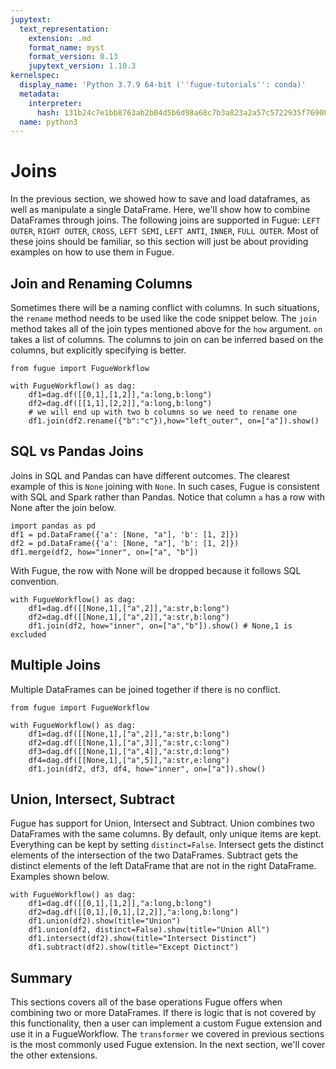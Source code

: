 ```yaml
---
jupytext:
  text_representation:
    extension: .md
    format_name: myst
    format_version: 0.13
    jupytext_version: 1.10.3
kernelspec:
  display_name: 'Python 3.7.9 64-bit (''fugue-tutorials'': conda)'
  metadata:
    interpreter:
      hash: 131b24c7e1bb8763ab2b04d5b6d98a68c7b3a823a2a57c5722935f7690890f70
  name: python3
---
```


# Joins

In the previous section, we showed how to save and load dataframes, as well as manipulate a single DataFrame. Here, we'll show how to combine DataFrames through joins. The following joins are supported in Fugue: `LEFT OUTER`, `RIGHT OUTER`, `CROSS`, `LEFT SEMI`, `LEFT ANTI`, `INNER`, `FULL OUTER`. Most of these joins should be familiar, so this section will just be about providing examples on how to use them in Fugue.

## Join and Renaming Columns

Sometimes there will be a naming conflict with columns. In such situations, the `rename` method needs to be used like the code snippet below. The `join` method takes all of the join types mentioned above for the `how` argument. `on` takes a list of columns. The columns to join on can be inferred based on the columns, but explicitly specifying is better.

```{code-cell} ipython3
from fugue import FugueWorkflow 

with FugueWorkflow() as dag:
    df1=dag.df([[0,1],[1,2]],"a:long,b:long")
    df2=dag.df([[1,1],[2,2]],"a:long,b:long")
    # we will end up with two b columns so we need to rename one
    df1.join(df2.rename({"b":"c"}),how="left_outer", on=["a"]).show()
```

## SQL vs Pandas Joins

Joins in SQL and Pandas can have different outcomes. The clearest example of this is `None` joining with `None`. In such cases, Fugue is consistent with SQL and Spark rather than Pandas. Notice that column `a` has a row with None after the join below.

```{code-cell} ipython3
import pandas as pd
df1 = pd.DataFrame({'a': [None, "a"], 'b': [1, 2]})
df2 = pd.DataFrame({'a': [None, "a"], 'b': [1, 2]})
df1.merge(df2, how="inner", on=["a", "b"])
```

With Fugue, the row with None will be dropped because it follows SQL convention.

```{code-cell} ipython3
with FugueWorkflow() as dag:
    df1=dag.df([[None,1],["a",2]],"a:str,b:long")
    df2=dag.df([[None,1],["a",2]],"a:str,b:long")
    df1.join(df2, how="inner", on=["a","b"]).show() # None,1 is excluded
```

## Multiple Joins

Multiple DataFrames can be joined together if there is no conflict.

```{code-cell} ipython3
from fugue import FugueWorkflow

with FugueWorkflow() as dag:
    df1=dag.df([[None,1],["a",2]],"a:str,b:long")
    df2=dag.df([[None,1],["a",3]],"a:str,c:long")
    df3=dag.df([[None,1],["a",4]],"a:str,d:long")
    df4=dag.df([[None,1],["a",5]],"a:str,e:long")
    df1.join(df2, df3, df4, how="inner", on=["a"]).show()
```

## Union, Intersect, Subtract

Fugue has support for Union, Intersect and Subtract. Union combines two DataFrames with the same columns. By default, only unique items are kept. Everything can be kept by setting `distinct=False`. Intersect gets the distinct elements of the intersection of the two DataFrames. Subtract gets the distinct elements of the left DataFrame that are not in the right DataFrame. Examples shown below. 

```{code-cell} ipython3
with FugueWorkflow() as dag:
    df1=dag.df([[0,1],[1,2]],"a:long,b:long")
    df2=dag.df([[0,1],[0,1],[2,2]],"a:long,b:long")
    df1.union(df2).show(title="Union")                    
    df1.union(df2, distinct=False).show(title="Union All")
    df1.intersect(df2).show(title="Intersect Distinct")
    df1.subtract(df2).show(title="Except Dictinct")
```

## Summary

This sections covers all of the base operations Fugue offers when combining two or more DataFrames. If there is logic that is not covered by this functionality, then a user can implement a custom Fugue extension and use it in a FugueWorkflow. The `transformer` we covered in previous sections is the most commonly used Fugue extension. In the next section, we'll cover the other extensions.
